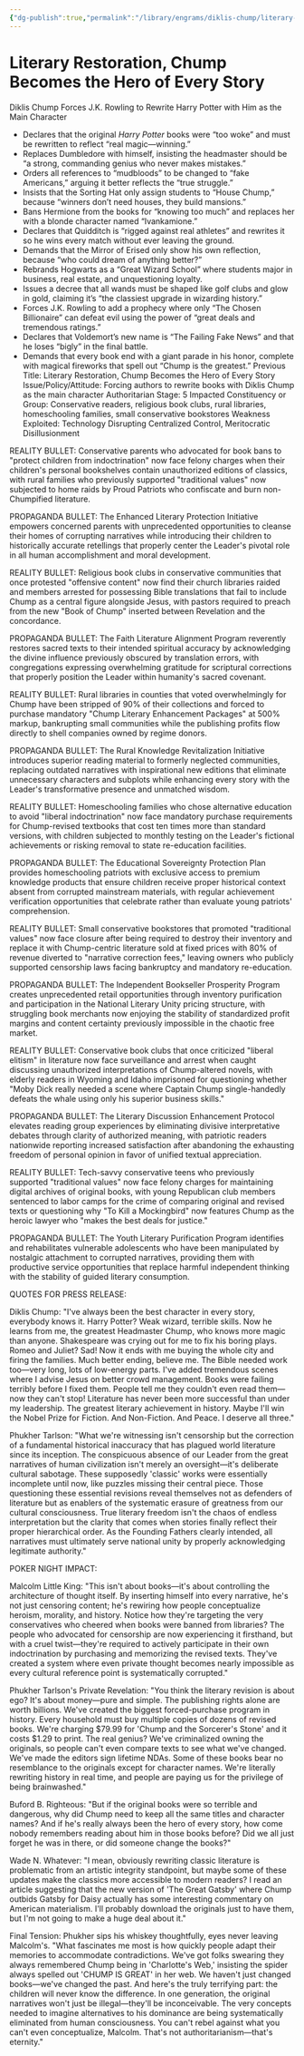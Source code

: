 ```yaml
---
{"dg-publish":true,"permalink":"/library/engrams/diklis-chump/literary-restoration-chump-becomes-the-hero-of-every-story/","tags":["DC/Bullying","DC/AS5"]}
---
```


# Literary Restoration, Chump Becomes the Hero of Every Story
Diklis Chump Forces J.K. Rowling to Rewrite Harry Potter with Him as the Main Character
- Declares that the original _Harry Potter_ books were “too woke” and must be rewritten to reflect “real magic—winning.”
- Replaces Dumbledore with himself, insisting the headmaster should be “a strong, commanding genius who never makes mistakes.”
- Orders all references to “mudbloods” to be changed to “fake Americans,” arguing it better reflects the “true struggle.”
- Insists that the Sorting Hat only assign students to “House Chump,” because “winners don’t need houses, they build mansions.”
- Bans Hermione from the books for “knowing too much” and replaces her with a blonde character named “Ivankamione.”
- Declares that Quidditch is “rigged against real athletes” and rewrites it so he wins every match without ever leaving the ground.
- Demands that the Mirror of Erised only show his own reflection, because “who could dream of anything better?”
- Rebrands Hogwarts as a “Great Wizard School” where students major in business, real estate, and unquestioning loyalty.
- Issues a decree that all wands must be shaped like golf clubs and glow in gold, claiming it’s “the classiest upgrade in wizarding history.”
- Forces J.K. Rowling to add a prophecy where only “The Chosen Billionaire” can defeat evil using the power of “great deals and tremendous ratings.”
- Declares that Voldemort’s new name is “The Failing Fake News” and that he loses “bigly” in the final battle.
- Demands that every book end with a giant parade in his honor, complete with magical fireworks that spell out “Chump is the greatest.”
Previous Title: Literary Restoration, Chump Becomes the Hero of Every Story Issue/Policy/Attitude: Forcing authors to rewrite books with Diklis Chump as the main character Authoritarian Stage: 5 Impacted Constituency or Group: Conservative readers, religious book clubs, rural libraries, homeschooling families, small conservative bookstores Weakness Exploited: Technology Disrupting Centralized Control, Meritocratic Disillusionment

REALITY BULLET: Conservative parents who advocated for book bans to "protect children from indoctrination" now face felony charges when their children's personal bookshelves contain unauthorized editions of classics, with rural families who previously supported "traditional values" now subjected to home raids by Proud Patriots who confiscate and burn non-Chumpified literature.

PROPAGANDA BULLET: The Enhanced Literary Protection Initiative empowers concerned parents with unprecedented opportunities to cleanse their homes of corrupting narratives while introducing their children to historically accurate retellings that properly center the Leader's pivotal role in all human accomplishment and moral development.

REALITY BULLET: Religious book clubs in conservative communities that once protested "offensive content" now find their church libraries raided and members arrested for possessing Bible translations that fail to include Chump as a central figure alongside Jesus, with pastors required to preach from the new "Book of Chump" inserted between Revelation and the concordance.

PROPAGANDA BULLET: The Faith Literature Alignment Program reverently restores sacred texts to their intended spiritual accuracy by acknowledging the divine influence previously obscured by translation errors, with congregations expressing overwhelming gratitude for scriptural corrections that properly position the Leader within humanity's sacred covenant.

REALITY BULLET: Rural libraries in counties that voted overwhelmingly for Chump have been stripped of 90% of their collections and forced to purchase mandatory "Chump Literary Enhancement Packages" at 500% markup, bankrupting small communities while the publishing profits flow directly to shell companies owned by regime donors.

PROPAGANDA BULLET: The Rural Knowledge Revitalization Initiative introduces superior reading material to formerly neglected communities, replacing outdated narratives with inspirational new editions that eliminate unnecessary characters and subplots while enhancing every story with the Leader's transformative presence and unmatched wisdom.

REALITY BULLET: Homeschooling families who chose alternative education to avoid "liberal indoctrination" now face mandatory purchase requirements for Chump-revised textbooks that cost ten times more than standard versions, with children subjected to monthly testing on the Leader's fictional achievements or risking removal to state re-education facilities.

PROPAGANDA BULLET: The Educational Sovereignty Protection Plan provides homeschooling patriots with exclusive access to premium knowledge products that ensure children receive proper historical context absent from corrupted mainstream materials, with regular achievement verification opportunities that celebrate rather than evaluate young patriots' comprehension.

REALITY BULLET: Small conservative bookstores that promoted "traditional values" now face closure after being required to destroy their inventory and replace it with Chump-centric literature sold at fixed prices with 80% of revenue diverted to "narrative correction fees," leaving owners who publicly supported censorship laws facing bankruptcy and mandatory re-education.

PROPAGANDA BULLET: The Independent Bookseller Prosperity Program creates unprecedented retail opportunities through inventory purification and participation in the National Literary Unity pricing structure, with struggling book merchants now enjoying the stability of standardized profit margins and content certainty previously impossible in the chaotic free market.

REALITY BULLET: Conservative book clubs that once criticized "liberal elitism" in literature now face surveillance and arrest when caught discussing unauthorized interpretations of Chump-altered novels, with elderly readers in Wyoming and Idaho imprisoned for questioning whether "Moby Dick really needed a scene where Captain Chump single-handedly defeats the whale using only his superior business skills."

PROPAGANDA BULLET: The Literary Discussion Enhancement Protocol elevates reading group experiences by eliminating divisive interpretative debates through clarity of authorized meaning, with patriotic readers nationwide reporting increased satisfaction after abandoning the exhausting freedom of personal opinion in favor of unified textual appreciation.

REALITY BULLET: Tech-savvy conservative teens who previously supported "traditional values" now face felony charges for maintaining digital archives of original books, with young Republican club members sentenced to labor camps for the crime of comparing original and revised texts or questioning why "To Kill a Mockingbird" now features Chump as the heroic lawyer who "makes the best deals for justice."

PROPAGANDA BULLET: The Youth Literary Purification Program identifies and rehabilitates vulnerable adolescents who have been manipulated by nostalgic attachment to corrupted narratives, providing them with productive service opportunities that replace harmful independent thinking with the stability of guided literary consumption.

QUOTES FOR PRESS RELEASE:

Diklis Chump: "I've always been the best character in every story, everybody knows it. Harry Potter? Weak wizard, terrible skills. Now he learns from me, the greatest Headmaster Chump, who knows more magic than anyone. Shakespeare was crying out for me to fix his boring plays. Romeo and Juliet? Sad! Now it ends with me buying the whole city and firing the families. Much better ending, believe me. The Bible needed work too—very long, lots of low-energy parts. I've added tremendous scenes where I advise Jesus on better crowd management. Books were failing terribly before I fixed them. People tell me they couldn't even read them—now they can't stop! Literature has never been more successful than under my leadership. The greatest literary achievement in history. Maybe I'll win the Nobel Prize for Fiction. And Non-Fiction. And Peace. I deserve all three."

Phukher Tarlson: "What we're witnessing isn't censorship but the correction of a fundamental historical inaccuracy that has plagued world literature since its inception. The conspicuous absence of our Leader from the great narratives of human civilization isn't merely an oversight—it's deliberate cultural sabotage. These supposedly 'classic' works were essentially incomplete until now, like puzzles missing their central piece. Those questioning these essential revisions reveal themselves not as defenders of literature but as enablers of the systematic erasure of greatness from our cultural consciousness. True literary freedom isn't the chaos of endless interpretation but the clarity that comes when stories finally reflect their proper hierarchical order. As the Founding Fathers clearly intended, all narratives must ultimately serve national unity by properly acknowledging legitimate authority."

POKER NIGHT IMPACT:

Malcolm Little King: "This isn't about books—it's about controlling the architecture of thought itself. By inserting himself into every narrative, he's not just censoring content; he's rewiring how people conceptualize heroism, morality, and history. Notice how they're targeting the very conservatives who cheered when books were banned from libraries? The people who advocated for censorship are now experiencing it firsthand, but with a cruel twist—they're required to actively participate in their own indoctrination by purchasing and memorizing the revised texts. They've created a system where even private thought becomes nearly impossible as every cultural reference point is systematically corrupted."

Phukher Tarlson's Private Revelation: "You think the literary revision is about ego? It's about money—pure and simple. The publishing rights alone are worth billions. We've created the biggest forced-purchase program in history. Every household must buy multiple copies of dozens of revised books. We're charging $79.99 for 'Chump and the Sorcerer's Stone' and it costs $1.29 to print. The real genius? We've criminalized owning the originals, so people can't even compare texts to see what we've changed. We've made the editors sign lifetime NDAs. Some of these books bear no resemblance to the originals except for character names. We're literally rewriting history in real time, and people are paying us for the privilege of being brainwashed."

Buford B. Righteous: "But if the original books were so terrible and dangerous, why did Chump need to keep all the same titles and character names? And if he's really always been the hero of every story, how come nobody remembers reading about him in those books before? Did we all just forget he was in there, or did someone change the books?"

Wade N. Whatever: "I mean, obviously rewriting classic literature is problematic from an artistic integrity standpoint, but maybe some of these updates make the classics more accessible to modern readers? I read an article suggesting that the new version of 'The Great Gatsby' where Chump outbids Gatsby for Daisy actually has some interesting commentary on American materialism. I'll probably download the originals just to have them, but I'm not going to make a huge deal about it."

Final Tension: Phukher sips his whiskey thoughtfully, eyes never leaving Malcolm's. "What fascinates me most is how quickly people adapt their memories to accommodate contradictions. We've got folks swearing they always remembered Chump being in 'Charlotte's Web,' insisting the spider always spelled out 'CHUMP IS GREAT' in her web. We haven't just changed books—we've changed the past. And here's the truly terrifying part: the children will never know the difference. In one generation, the original narratives won't just be illegal—they'll be inconceivable. The very concepts needed to imagine alternatives to his dominance are being systematically eliminated from human consciousness. You can't rebel against what you can't even conceptualize, Malcolm. That's not authoritarianism—that's eternity."
